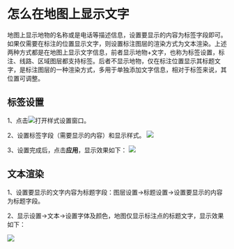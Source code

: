 # 怎么在地图上显示文字

地图上显示地物的名称或是电话等描述信息，设置要显示的内容为标签字段即可。如果仅需要在标注的位置显示文字，则设置标注图层的渲染方式为文本渲染。上述两种方式都是在地图上显示文字信息，前者显示地物+文字，也称为标签设置，标注、线路、区域图层都支持标签。后者不显示地物，仅在标注位置显示其标题文字，是标注图层的一种渲染方式，多用于单独添加文字信息，相对于标签来说，其位置可调整。


## 标签设置



1、点击![](https://pic.dituwuyou.com/map%2Fpicture%2Ficon%2Fheatstyle.png)打开样式设置窗口。

2、设置标签字段（需要显示的内容）和显示样式。
 ![](https://pic.dituwuyou.com/map%2Fpicture%2Flabelsetting-3.png)

3、设置完成后，点击**应用**，显示效果如下：
![](https://pic.dituwuyou.com/map%2Fpicture%2Flabelsetting-2.png)


## 文本渲染
1、设置要显示的文字内容为标题字段：图层设置->标题设置->设置要显示的内容为标题字段。

2、显示设置->文本->设置字体及颜色，地图仅显示标注点的标题文字，显示效果如下：

![](https://pic.dituwuyou.com/map%2Fpicture%2Flabelsetting-4.png)


